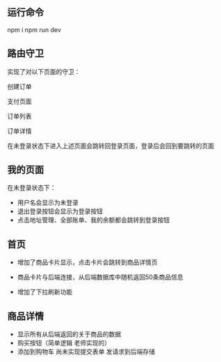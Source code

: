## 运行命令
npm i
npm run dev

## 路由守卫

实现了对以下页面的守卫：

创建订单

支付页面

订单列表

订单详情

在未登录状态下进入上述页面会跳转回登录页面，登录后会回到要跳转的页面

## 我的页面

在未登录状态下：

- 用户名会显示为未登录
- 退出登录按钮会显示为登录按钮
- 点击地址管理、全部账单、我的余额都会跳转到登录按钮

## 首页

- 增加了商品卡片显示，点击卡片会跳转到商品详情页

- 商品卡片与后端连接，从后端数据库中随机返回50条商品信息

- 增加了下拉刷新功能

## 商品详情

- 显示所有从后端返回的关于商品的数据
- 购买按钮（简单逻辑 老师实现的）
- 添加到购物车 尚未实现提交表单 发请求到后端存储

